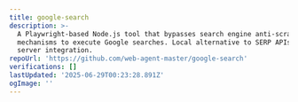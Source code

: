 ```yaml
---
title: google-search
description: >-
  A Playwright-based Node.js tool that bypasses search engine anti-scraping
  mechanisms to execute Google searches. Local alternative to SERP APIs with MCP
  server integration.
repoUrl: 'https://github.com/web-agent-master/google-search'
verifications: []
lastUpdated: '2025-06-29T00:23:28.891Z'
ogImage: ''
---
```



